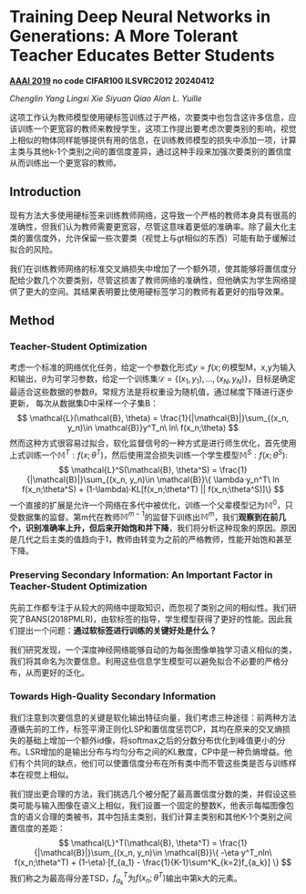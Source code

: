 # Training Deep Neural Networks in Generations: A More Tolerant Teacher Educates Better Students

**[AAAI 2019](https://ojs.aaai.org/index.php/AAAI/article/view/4506)	no code 	CIFAR100  ILSVRC2012	20240412**

*Chenglin Yang  Lingxi Xie  Siyuan Qiao  Alan L. Yuille*

这项工作认为教师模型使用硬标签训练过于严格，次要类中也包含这许多信息，应该训练一个更宽容的教师来教授学生，这项工作提出要考虑次要类别的影响，视觉上相似的物体同样能够提供有用的信息，在训练教师模型的损失中添加一项，计算主类与其他k-1个类别之间的置信度差异，通过这种手段来加强次要类别的置信度从而训练出一个更宽容的教师。

## Introduction

现有方法大多使用硬标签来训练教师网络，这导致一个严格的教师本身具有很高的准确性，但我们认为教师需要更宽容，尽管这意味着更低的准确率。除了最大化主类的置信度外，允许保留一些次要类（视觉上与gt相似的东西）可能有助于缓解过拟合的风险。

我们在训练教师网络的标准交叉熵损失中增加了一个额外项，使其能够将置信度分配给少数几个次要类别，尽管这损害了教师网络的准确性，但他确实为学生网络提供了更大的空间。其结果表明要比使用硬标签学习的教师有着更好的指导效果。

## Method

### Teacher-Student Optimization

考虑一个标准的网络优化任务，给定一个参数化形式$y=f(x;\theta)$模型M，x,y为输入和输出，$\theta$为可学习参数，给定一个训练集$\mathcal{D}=\{ (x_1, y_1), ..., (x_N, y_N) \}$，目标是确定最适合这些数据的参数$\theta$。常规方法是将权重设为随机值，通过梯度下降进行逐步更新， 每次从数据集D中采样一个子集B：
$$
\mathcal{L}(\mathcal{B}, \theta) = \frac{1}{|\mathcal{B}|}\sum_{(x_n, y_n)\in \mathcal{B}}y^T_n\ ln\ f(x_n;\theta)
$$
然而这种方式很容易过拟合，软化监督信号的一种方式是进行师生优化，首先使用上式训练一个$\mathbb{M}^T:f(x;\theta^T)$，然后使用混合损失训练一个学生模型$\mathbb{M}^S:f(x;\theta^S)$:
$$
\mathcal{L}^S(\mathcal{B}, \theta^S) = \frac{1}{|\mathcal{B}|}\sum_{(x_n, y_n)\in \mathcal{B}}\{ \lambda·y_n^T\ ln f(x_n;\theta^S) + (1-\lambda)·KL[f(x_n;\theta^T) || f(x_n;\theta^S)]\}
$$
一个直接的扩展是允许一个网络在多代中被优化，训练一个父辈模型记为$\mathbb{M}^0$，只受数据集的监督。第m代在教师$\mathbb{M}^{m-1}$的监督下训练出$\mathbb{M}^m$，我们**观察到在前几个，识别准确率上升，但后来开始饱和并下降**，我们将分析这种现象的原因。原因是几代之后主类的值趋向于1，教师由转变为之前的严格教师，性能开始饱和甚至下降。

### Preserving Secondary Information: An Important Factor in Teacher-Student Optimization

先前工作都专注于从较大的网络中提取知识，而忽视了类别之间的相似性。我们研究了BANS(2018PMLR)，由软标签的指导，学生模型获得了更好的性能。因此我们提出一个问题：**通过软标签进行训练的关键好处是什么？**

我们研究发现，一个深度神经网络能够自动的为每张图像单独学习语义相似的类，我们将其命名为次要信息。利用这些信息学生模型可以避免拟合不必要的严格分布，从而更好的泛化。

### Towards High-Quality Secondary Information

我们注意到次要信息的关键是软化输出特征向量，我们考虑三种途径：前两种方法遵循先前的工作，标签平滑正则化LSP和置信度惩罚CP，其均在原来的交叉熵损失的基础上增加一个额外id像，将softmax之后的分数分布优化到峰值更小的分布。LSR增加的是输出分布与均匀分布之间的KL散度，CP中是一种负熵增益。他们有个共同的缺点，他们可以使置信度分布在所有类中而不管这些类是否与训练样本在视觉上相似。

我们提出更合理的方法，我们挑选几个被分配了最高置信度分数的类，并假设这些类可能与输入图像在语义上相似，我们设置一个固定的整数K，他表示每幅图像包含的语义合理的类被书，其中包括主类别，我们计算主类别和其他K-1个类别之间置信度的差距：
$$
\mathcal{L}^T(\mathcal{B}, \theta^T) = \frac{1}{|\mathcal{B}|}\sum_{(x_n, y_n)\in \mathcal{B}}\{ -\eta·y^T_nln\ f(x_n;\theta^T) + (1-\eta)·[f_{a_1} - \frac{1}{K-1}\sum^K_{k=2}f_{a_k}] \}
$$
我们称之为最高得分差TSD，$f^T_{a_k}$为$f(x_n;\theta^T)$输出中第k大的元素。
